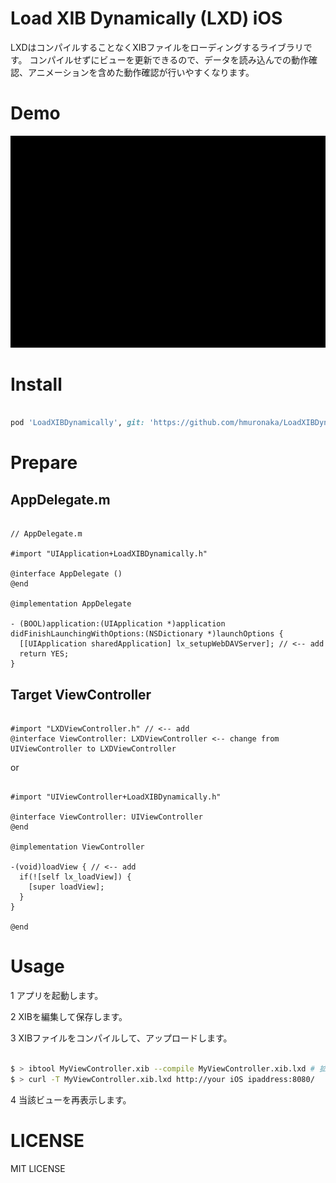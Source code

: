 # Load XIB Dynamically (LXD) iOS

LXDはコンパイルすることなくXIBファイルをローディングするライブラリです。
コンパイルせずにビューを更新できるので、データを読み込んでの動作確認、アニメーションを含めた動作確認が行いやすくなります。

# Demo

![demo.gif](Document/demo.gif)

# Install

```ruby

pod 'LoadXIBDynamically', git: 'https://github.com/hmuronaka/LoadXIBDynamically.git'

```

# Prepare

## AppDelegate.m

```obj-c

// AppDelegate.m

#import "UIApplication+LoadXIBDynamically.h"

@interface AppDelegate ()
@end

@implementation AppDelegate

- (BOOL)application:(UIApplication *)application didFinishLaunchingWithOptions:(NSDictionary *)launchOptions {
  [[UIApplication sharedApplication] lx_setupWebDAVServer]; // <-- add
  return YES;
}
```

## Target ViewController

```obj-c

#import "LXDViewController.h" // <-- add
@interface ViewController: LXDViewController <-- change from UIViewController to LXDViewController

```

or

```obj-c

#import "UIViewController+LoadXIBDynamically.h"

@interface ViewController: UIViewController
@end

@implementation ViewController

-(void)loadView { // <-- add
  if(![self lx_loadView]) {
    [super loadView];
  }
}

@end

```

# Usage

1 アプリを起動します。

2 XIBを編集して保存します。

3 XIBファイルをコンパイルして、アップロードします。


```bash

$ > ibtool MyViewController.xib --compile MyViewController.xib.lxd # 拡張子は.xib.lxdの必要があります。
$ > curl -T MyViewController.xib.lxd http://your iOS ipaddress:8080/

```

4 当該ビューを再表示します。

# LICENSE

MIT LICENSE
